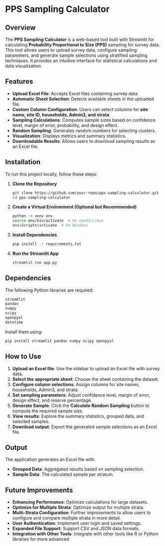 # PPS Sampling Calculator

## Overview
The **PPS Sampling Calculator** is a web-based tool built with Streamlit for calculating **Probability Proportional to Size (PPS)** sampling for survey data. This tool allows users to upload survey data, configure sampling parameters, and generate sample selections using stratified sampling techniques. It provides an intuitive interface for statistical calculations and data visualization.

## Features
- **Upload Excel File**: Accepts Excel files containing survey data.
- **Automatic Sheet Selection**: Detects available sheets in the uploaded file.
- **Custom Column Configuration**: Users can select columns for **site name, site ID, households, Admin3, and strata**.
- **Sampling Calculations**: Computes sample sizes based on confidence level, margin of error, probability, and design effect.
- **Random Sampling**: Generates random numbers for selecting clusters.
- **Visualization**: Displays metrics and summary statistics.
- **Downloadable Results**: Allows users to download sampling results as an Excel file.

## Installation
To run this project locally, follow these steps:

1. **Clone the Repository**
   ```bash
   git clone https://github.com/your-repo/pps-sampling-calculator.git
   cd pps-sampling-calculator
   ```
2. **Create a Virtual Environment (Optional but Recommended)**
   ```bash
   python -m venv env
   source env/bin/activate  # On macOS/Linux
   env\Scripts\activate  # On Windows
   ```
3. **Install Dependencies**
   ```bash
   pip install -r requirements.txt
   ```
4. **Run the Streamlit App**
   ```bash
   streamlit run app.py
   ```

## Dependencies
The following Python libraries are required:
```bash
streamlit
pandas
numpy
scipy
openpyxl
datetime
```
Install them using:
```bash
pip install streamlit pandas numpy scipy openpyxl
```

## How to Use
1. **Upload an Excel file**: Use the sidebar to upload an Excel file with survey data.
2. **Select the appropriate sheet**: Choose the sheet containing the dataset.
3. **Configure column selections**: Assign columns for site names, households, Admin3, and strata.
4. **Set sampling parameters**: Adjust confidence level, margin of error, design effect, and reserve percentage.
5. **Generate Sample**: Click the **Calculate Random Sampling** button to compute the required sample size.
6. **View results**: Explore the summary statistics, grouped data, and selected samples.
7. **Download output**: Export the generated sample selections as an Excel file.

## Output
The application generates an Excel file with:
- **Grouped Data**: Aggregated results based on sampling selection.
- **Sample Data**: The calculated sample per stratum.


## Future Improvements
- **Enhancing Performance**: Optimize calculations for large datasets.
- **Optimize for Multiple Strata**: Optimize output for multiple strata.
- **Multi-Strata Configuration**: Further improvements to allow users to configure and compare multiple strata in more detail.
- **User Authentication**: Implement user login and saved settings.
- **Expanded File Support**: Support CSV and JSON data formats.
- **Integration with Other Tools**: Integrate with other tools like R or Python libraries for more advanced


